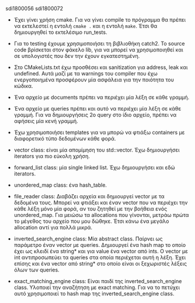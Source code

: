 sdi1800056 sdi1800072

* Έχει γίνει χρήση cmake. Για να γίνει compile το πρόγραμμα θα πρέπει να εκτελεστεί η
  εντολή `cmake .` και η εντολή `make`. Έτσι θα δημιουργηθεί το εκτελέσιμο run_tests.

* Για το testing έχουμε χρησιμοποιήσει τη βιβλιοθήκη catch2. To source code βρίσκεται στον φάκελο
  lib, για να μπορεί να χρησιμοποιηθεί και σε υπολογιστές που δεν την έχουν εγκατεστημένη.

* Στο CMakeLists.txt έχω προσθέσει και sanitization για address, leak και undefined. Αυτά μαζί με τα
  warnings του compiler που έχω ενεργοποιημένα προσφέρουν μία ασφάλεια για την ποιότητα του κώδικα.

* Ένα αρχείο με documents πρέπει να περιέχει μία λέξη σε κάθε γραμμή.

* Ένα αρχείο με queries πρέπει και αυτό να περιέχει μία λέξη σε κάθε γραμμή. Για να δημιουργήσεις 2o
  query στο ίδιο αρχείο, πρέπει να αφήσεις μία κενή γραμμή.

* Έχω χρησιμοποιήσει templates για να μπορώ να φτιάξω containers με διαφορετικό τύπο δεδομένων κάθε
  φορά.

* vector class: είναι μία απομίμηση του std::vector. Έχω δημιουργήσει iterators για πιο εύκολη
  χρήση.

* forward_list class: μία single linked list. Έχω δημιουργήσει και εδώ iterators.

* unordered_map class: ένα hash_table.

* file_reader class:
  Διαβάζει αρχεία και δημιουργεί vector με τα δεδομένα τους. Μπορεί να φτιάξει και έναν vector που
  να περιέχει την κάθε λέξη μόνο μία φορά, αν του ζητηθεί με την βοήθεια ενός unordered_map. Για
  μειώσω τα allocations που γίνονται, μετράω πρώτα το μέγεθος του αρχείο που μου δώθηκε. Έτσι κάνω
  ένα μεγάλο allocation αντί για πολλά μικρά.

* inverted_search_engine class:
  Μία abstract class. Παίρνει ως παράμετρο έναν vector με queries. Δημιουργεί ένα hash map το οποίο
  έχει ως κλειδί ένα string* και για value ένα vector από ints. Ο vector με int αντιπροσωπεύει τα
  queries στα οποία περιέχεται αυτή η λέξη. Έχει επίσης και ένα vector από string* στο οποίο είναι
  οι ξεχωριστές λέξεις όλων των queries.

* exact_matching_engine class:
  Είναι παιδί της inverted_search_engine class. Υλοποιεί την αναζήτηση με exact matching. Για να το
  πετύχει αυτό χρησιμοποιεί το hash map της inverted_search_engine class.
